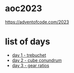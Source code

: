 # aoc2023
https://adventofcode.com/2023

# list of days
* [day 1 - trebuchet](src/trebuchet.erl)
* [day 2 - cube conundrum](src/cube.erl)
* [day 3 - gear ratios](src/gears.erl)
